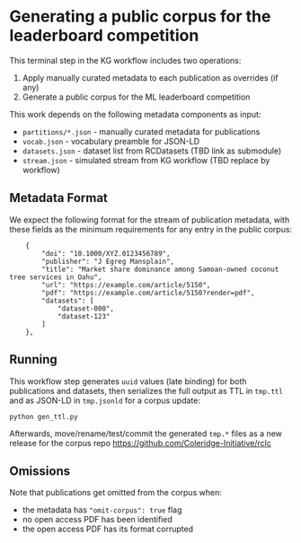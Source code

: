 # Generating a public corpus for the leaderboard competition

This terminal step in the KG workflow includes two operations:

  1. Apply manually curated metadata to each publication as overrides (if any)
  2. Generate a public corpus for the ML leaderboard competition

This work depends on the following metadata components as input:

  - `partitions/*.json` - manually curated metadata for publications
  - `vocab.json` - vocabulary preamble for JSON-LD
  - `datasets.json` - dataset list from RCDatasets (TBD link as submodule)
  - `stream.json` - simulated stream from KG workflow (TBD replace by workflow)


## Metadata Format

We expect the following format for the stream of publication metadata,
with these fields as the minimum requirements for any entry in the
public corpus:

```
    {
        "doi": "10.1000/XYZ.0123456789",
        "publisher": "J Egreg Mansplain",
        "title": "Market share dominance among Samoan-owned coconut tree services in Oahu",
        "url": "https://example.com/article/5150",
        "pdf": "https://example.com/article/5150?render=pdf",
        "datasets": [
            "dataset-000",
            "dataset-123"
        ]
    },
```


## Running

This workflow step generates `uuid` values (late binding) for both
publications and datasets, then serializes the full output as TTL in
`tmp.ttl` and as JSON-LD in `tmp.jsonld` for a corpus update:

```
python gen_ttl.py
```

Afterwards, move/rename/test/commit the generated `tmp.*` files as a
new release for the corpus repo
<https://github.com/Coleridge-Initiative/rclc>


## Omissions

Note that publications get omitted from the corpus when:

  * the metadata has `"omit-corpus": true` flag
  * no open access PDF has been identified
  * the open access PDF has its format corrupted

